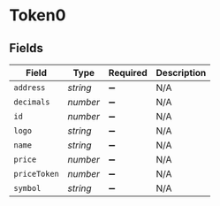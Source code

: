 # Token0


## Fields

| Field              | Type               | Required           | Description        |
| ------------------ | ------------------ | ------------------ | ------------------ |
| `address`          | *string*           | :heavy_minus_sign: | N/A                |
| `decimals`         | *number*           | :heavy_minus_sign: | N/A                |
| `id`               | *number*           | :heavy_minus_sign: | N/A                |
| `logo`             | *string*           | :heavy_minus_sign: | N/A                |
| `name`             | *string*           | :heavy_minus_sign: | N/A                |
| `price`            | *number*           | :heavy_minus_sign: | N/A                |
| `priceToken`       | *number*           | :heavy_minus_sign: | N/A                |
| `symbol`           | *string*           | :heavy_minus_sign: | N/A                |